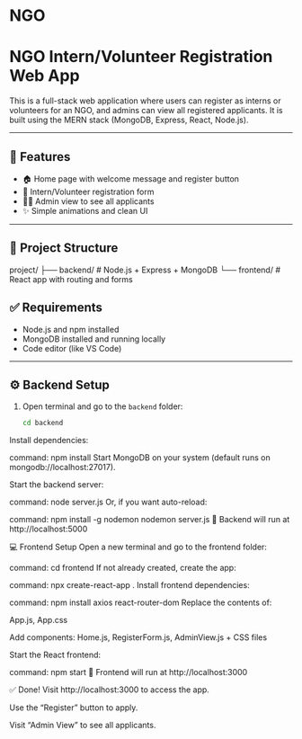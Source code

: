 # NGO
# NGO Intern/Volunteer Registration Web App

This is a full-stack web application where users can register as interns or volunteers for an NGO, and admins can view all registered applicants. It is built using the MERN stack (MongoDB, Express, React, Node.js).

---

## 🔧 Features

- 🏠 Home page with welcome message and register button
- 📝 Intern/Volunteer registration form
- 👨‍💼 Admin view to see all applicants
- ✨ Simple animations and clean UI

---

## 📁 Project Structure

project/
├── backend/ # Node.js + Express + MongoDB
└── frontend/ # React app with routing and forms



## ✅ Requirements

- Node.js and npm installed
- MongoDB installed and running locally
- Code editor (like VS Code)

---

## ⚙️ Backend Setup

1. Open terminal and go to the `backend` folder:

   ```bash
   cd backend
Install dependencies:

command:
npm install
Start MongoDB on your system (default runs on mongodb://localhost:27017).

Start the backend server:

command:
node server.js
Or, if you want auto-reload:

command:
npm install -g nodemon
nodemon server.js
📍 Backend will run at http://localhost:5000

💻 Frontend Setup
Open a new terminal and go to the frontend folder:

command:
cd frontend
If not already created, create the app:

command:
npx create-react-app .
Install frontend dependencies:

command:
npm install axios react-router-dom
Replace the contents of:

App.js, App.css

Add components: Home.js, RegisterForm.js, AdminView.js + CSS files

Start the React frontend:

command:
npm start
📍 Frontend will run at http://localhost:3000

✅ Done!
Visit http://localhost:3000 to access the app.

Use the “Register” button to apply.

Visit “Admin View” to see all applicants.


